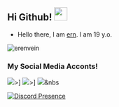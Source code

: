 ## Hi Github! <img src="https://raw.githubusercontent.com/iampavangandhi/iampavangandhi/master/gifs/Hi.gif" width="30px">

- Hello there, I am [ern](https://github.com/erenvein). I am 19 y.o.

<img src="https://komarev.com/ghpvc/?username=erenvein&label=Views&color=552b75" alt="erenvein" />

<h3>My Social Media Acconts!</h3>

[<img src='https://cdn.discordapp.com/attachments/980407803166457916/1004095992070684682/insta.png'>](https://instagram.com/erendamar#gh-light-mode-only)>]
[<img src='https://cdn.discordapp.com/attachments/921909276841214023/965352419951255612/spotify-light.png'>](https://sptfy.com/erenvein#gh-light-mode-only)>]
[<img src='https://cdn.discordapp.com/attachments/921909276841214023/965352420148404285/spotify-dark.png'>](https://[https://sptfy.com/erenvein](https://sptfy.com/erenvein)#gh-dark-mode-only)&nbs


[![Discord Presence](https://lanyard.cnrad.dev/api/311184536379719680)](https://discord.com/users/311184536379719680)


</p>
